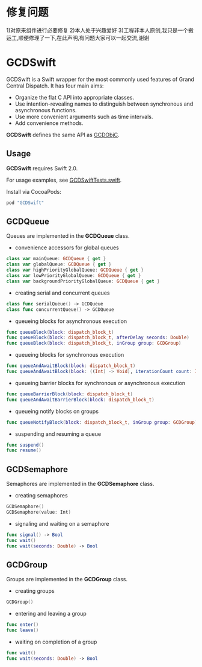 # 修复问题
1)对原来组件进行必要修复
2)本人处于兴趣爱好
3)工程非本人原创,我只是一个搬运工,顺便修理了一下,在此声明,有问题大家可以一起交流,谢谢


# GCDSwift
GCDSwift is a Swift wrapper for the most commonly used features of Grand Central Dispatch.  It has four main aims:

* Organize the flat C API into appropriate classes.
* Use intention-revealing names to distinguish between synchronous and asynchronous functions. 
* Use more convenient arguments such as time intervals.
* Add convenience methods.

__GCDSwift__ defines the same API as [GCDObjC](https://github.com/mjmsmith/gcdobjc).

## Usage

__GCDSwift__ requires Swift 2.0.

For usage examples, see [GCDSwiftTests.swift](https://github.com/mjmsmith/gcdswift/blob/master/GCDSwiftTests/GCDSwiftTests.swift).

Install via CocoaPods:

```ruby
pod "GCDSwift"
```

## GCDQueue

Queues are implemented in the __GCDQueue__ class.

* convenience accessors for global queues

```swift
class var mainQueue: GCDQueue { get }
class var globalQueue: GCDQueue { get }
class var highPriorityGlobalQueue: GCDQueue { get }
class var lowPriorityGlobalQueue: GCDQueue { get }
class var backgroundPriorityGlobalQueue: GCDQueue { get }
```

* creating serial and concurrent queues

```swift
class func serialQueue() -> GCDQueue
class func concurrentQueue() -> GCDQueue
```

* queueing blocks for asynchronous execution

```swift
func queueBlock(block: dispatch_block_t)
func queueBlock(block: dispatch_block_t, afterDelay seconds: Double)
func queueBlock(block: dispatch_block_t, inGroup group: GCDGroup)
```

* queueing blocks for synchronous execution

```swift
func queueAndAwaitBlock(block: dispatch_block_t)
func queueAndAwaitBlock(block: ((Int) -> Void), iterationCount count: Int)
```

* queueing barrier blocks for synchronous or asynchronous execution

```swift
func queueBarrierBlock(block: dispatch_block_t)
func queueAndAwaitBarrierBlock(block: dispatch_block_t)
```

* queueing notify blocks on groups

```swift
func queueNotifyBlock(block: dispatch_block_t, inGroup group: GCDGroup)
```

* suspending and resuming a queue

```swift
func suspend()
func resume()
```

## GCDSemaphore

Semaphores are implemented in the __GCDSemaphore__ class.

* creating semaphores

```swift
GCDSemaphore()
GCDSemaphore(value: Int)
```

* signaling and waiting on a semaphore

```swift
func signal() -> Bool
func wait()
func wait(seconds: Double) -> Bool
```

## GCDGroup

Groups are implemented in the __GCDGroup__ class.

* creating groups

```swift
GCDGroup()
```

* entering and leaving a group

```swift
func enter()
func leave()
```

* waiting on completion of a group

```swift
func wait()
func wait(seconds: Double) -> Bool
```
